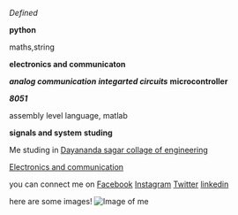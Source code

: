 *Defined*

**python**

maths,string

**electronics and communicaton**

***analog communication***
***integarted circuits***
**microcontroller**

***8051***

assembly level language, matlab

**signals and system**
**studing**

Me studing in [Dayananda sagar collage of engineering](http://dayanandasagar.edu/dsce/)

[Electronics and communication](http://dayanandasagar.edu/dsce/electronics-and-communication)

you can connect me on [Facebook](https://www.facebook.com/profile.php?id=100011421298777)     [Instagram](https://www.instagram.com/prasad.gola//)     [Twitter](https://twitter.com/basavaprasad11)   [linkedin](https://www.linkedin.com/in/basava-prasad-gola-997864137/)


here are some images!
![Image of me](http://pngimg.com/uploads/google/google_PNG19643.png)
